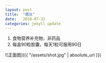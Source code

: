 ```yaml
---
layout: post
title:  "概览"
date:   2018-07-31
categories: jekyll update
---
```

  1. 食物营养补充物，非药品
  2. 每盒90粒胶囊，每天1粒可服用90日
  
  ![正面图]({{ "/assets/shot.jpg" | absolute_url }})
